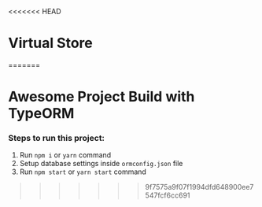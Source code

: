 <<<<<<< HEAD
# Virtual Store
=======
# Awesome Project Build with TypeORM

### Steps to run this project:
  1. Run `npm i` or `yarn` command
  2. Setup database settings inside `ormconfig.json` file
  3. Run `npm start` or `yarn start` command
>>>>>>> 9f7575a9f07f1994dfd648900ee7547fcf6cc691
